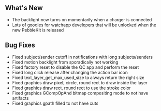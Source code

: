 What's New 
---------- 
* The backlight now turns on momentarily when a charger is connected
* Lots of goodies for watchapp developers that will be unlocked when the new PebbleKit is released

Bug Fixes 
---------- 
* Fixed subject/sender cutoff in notifications with long subjects/senders
* Fixed motion backlight from sporadically not working
* Fixed factory reset to disable the QC app and perform the reset
* Fixed long click release after changing the action bar icon
* Fixed text_layer_get_max_used_size to always return the right size
* Fixed graphics draw pixel, circle, round rect to draw inside the layer
* Fixed graphics draw rect, round rect to use the stroke color
* Fixed graphics GCompOpAnd bitmap compositing mode to not have artifacts
* Fixed graphics gpath filled to not have cuts
